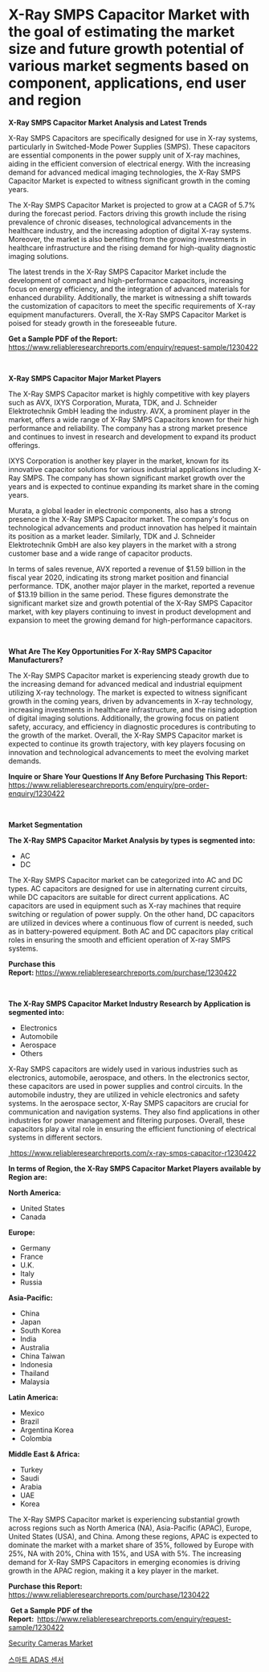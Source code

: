<p><h1>X-Ray SMPS Capacitor Market with the goal of estimating the market size and future growth potential of various market segments based on component, applications, end user and region</h1></p><p><strong>X-Ray SMPS Capacitor Market Analysis and Latest Trends</strong></p>
<p><p>X-Ray SMPS Capacitors are specifically designed for use in X-ray systems, particularly in Switched-Mode Power Supplies (SMPS). These capacitors are essential components in the power supply unit of X-ray machines, aiding in the efficient conversion of electrical energy. With the increasing demand for advanced medical imaging technologies, the X-Ray SMPS Capacitor Market is expected to witness significant growth in the coming years.</p><p>The X-Ray SMPS Capacitor Market is projected to grow at a CAGR of 5.7% during the forecast period. Factors driving this growth include the rising prevalence of chronic diseases, technological advancements in the healthcare industry, and the increasing adoption of digital X-ray systems. Moreover, the market is also benefiting from the growing investments in healthcare infrastructure and the rising demand for high-quality diagnostic imaging solutions.</p><p>The latest trends in the X-Ray SMPS Capacitor Market include the development of compact and high-performance capacitors, increasing focus on energy efficiency, and the integration of advanced materials for enhanced durability. Additionally, the market is witnessing a shift towards the customization of capacitors to meet the specific requirements of X-ray equipment manufacturers. Overall, the X-Ray SMPS Capacitor Market is poised for steady growth in the foreseeable future.</p></p>
<p><strong>Get a Sample PDF of the Report:&nbsp;</strong> <a href="https://www.reliableresearchreports.com/enquiry/request-sample/1230422">https://www.reliableresearchreports.com/enquiry/request-sample/1230422</a></p>
<p>&nbsp;</p>
<p><strong>X-Ray SMPS Capacitor Major Market Players</strong></p>
<p><p>The X-Ray SMPS Capacitor market is highly competitive with key players such as AVX, IXYS Corporation, Murata, TDK, and J. Schneider Elektrotechnik GmbH leading the industry. AVX, a prominent player in the market, offers a wide range of X-Ray SMPS Capacitors known for their high performance and reliability. The company has a strong market presence and continues to invest in research and development to expand its product offerings.</p><p>IXYS Corporation is another key player in the market, known for its innovative capacitor solutions for various industrial applications including X-Ray SMPS. The company has shown significant market growth over the years and is expected to continue expanding its market share in the coming years.</p><p>Murata, a global leader in electronic components, also has a strong presence in the X-Ray SMPS Capacitor market. The company's focus on technological advancements and product innovation has helped it maintain its position as a market leader. Similarly, TDK and J. Schneider Elektrotechnik GmbH are also key players in the market with a strong customer base and a wide range of capacitor products.</p><p>In terms of sales revenue, AVX reported a revenue of $1.59 billion in the fiscal year 2020, indicating its strong market position and financial performance. TDK, another major player in the market, reported a revenue of $13.19 billion in the same period. These figures demonstrate the significant market size and growth potential of the X-Ray SMPS Capacitor market, with key players continuing to invest in product development and expansion to meet the growing demand for high-performance capacitors.</p></p>
<p>&nbsp;</p>
<p><strong>What Are The Key Opportunities For X-Ray SMPS Capacitor Manufacturers?</strong></p>
<p><p>The X-Ray SMPS Capacitor market is experiencing steady growth due to the increasing demand for advanced medical and industrial equipment utilizing X-ray technology. The market is expected to witness significant growth in the coming years, driven by advancements in X-ray technology, increasing investments in healthcare infrastructure, and the rising adoption of digital imaging solutions. Additionally, the growing focus on patient safety, accuracy, and efficiency in diagnostic procedures is contributing to the growth of the market. Overall, the X-Ray SMPS Capacitor market is expected to continue its growth trajectory, with key players focusing on innovation and technological advancements to meet the evolving market demands.</p></p>
<p><strong>Inquire or Share Your Questions If Any Before Purchasing This Report:</strong> <a href="https://www.reliableresearchreports.com/enquiry/pre-order-enquiry/1230422">https://www.reliableresearchreports.com/enquiry/pre-order-enquiry/1230422</a></p>
<p>&nbsp;</p>
<p><strong>Market Segmentation</strong></p>
<p><strong>The X-Ray SMPS Capacitor Market Analysis by types is segmented into:</strong></p>
<p><ul><li>AC</li><li>DC</li></ul></p>
<p><p>The X-Ray SMPS Capacitor market can be categorized into AC and DC types. AC capacitors are designed for use in alternating current circuits, while DC capacitors are suitable for direct current applications. AC capacitors are used in equipment such as X-ray machines that require switching or regulation of power supply. On the other hand, DC capacitors are utilized in devices where a continuous flow of current is needed, such as in battery-powered equipment. Both AC and DC capacitors play critical roles in ensuring the smooth and efficient operation of X-ray SMPS systems.</p></p>
<p><strong>Purchase this Report:&nbsp;</strong><a href="https://www.reliableresearchreports.com/purchase/1230422">https://www.reliableresearchreports.com/purchase/1230422</a></p>
<p>&nbsp;</p>
<p><strong>The X-Ray SMPS Capacitor Market Industry Research by Application is segmented into:</strong></p>
<p><ul><li>Electronics</li><li>Automobile</li><li>Aerospace</li><li>Others</li></ul></p>
<p><p>X-Ray SMPS capacitors are widely used in various industries such as electronics, automobile, aerospace, and others. In the electronics sector, these capacitors are used in power supplies and control circuits. In the automobile industry, they are utilized in vehicle electronics and safety systems. In the aerospace sector, X-Ray SMPS capacitors are crucial for communication and navigation systems. They also find applications in other industries for power management and filtering purposes. Overall, these capacitors play a vital role in ensuring the efficient functioning of electrical systems in different sectors.</p></p>
<p><a href="https://www.reliableresearchreports.com/x-ray-smps-capacitor-r1230422">&nbsp;https://www.reliableresearchreports.com/x-ray-smps-capacitor-r1230422</a></p>
<p><strong>In terms of Region, the X-Ray SMPS Capacitor Market Players available by Region are:</strong></p>
<p>
    <p> <strong> North America: </strong>
        <ul>
            <li>United States</li>
            <li>Canada</li>
        </ul>
        </p> 
    <p> <strong> Europe: </strong>
        <ul>
            <li>Germany</li>
            <li>France</li>
            <li>U.K.</li>
            <li>Italy</li>
            <li>Russia</li>
        </ul>
        </p> 
    <p> <strong> Asia-Pacific: </strong>
        <ul>
            <li>China</li>
            <li>Japan</li>
            <li>South Korea</li>
            <li>India</li>
            <li>Australia</li>
            <li>China Taiwan</li>
            <li>Indonesia</li>
            <li>Thailand</li>
            <li>Malaysia</li>
        </ul>
        </p> 
    <p> <strong> Latin America: </strong>
        <ul>
            <li>Mexico</li>
            <li>Brazil</li>
            <li>Argentina Korea</li>
            <li>Colombia</li>
        </ul>
        </p> 
    <p> <strong> Middle East & Africa: </strong>
        <ul>
            <li>Turkey</li>
            <li>Saudi</li>
            <li>Arabia</li>
            <li>UAE</li>
            <li>Korea</li>
        </ul>
    </p>
    </p>
<p><p>The X-Ray SMPS Capacitor market is experiencing substantial growth across regions such as North America (NA), Asia-Pacific (APAC), Europe, United States (USA), and China. Among these regions, APAC is expected to dominate the market with a market share of 35%, followed by Europe with 25%, NA with 20%, China with 15%, and USA with 5%. The increasing demand for X-Ray SMPS Capacitors in emerging economies is driving growth in the APAC region, making it a key player in the market.</p></p>
<p><strong>Purchase this Report: </strong><a href="https://www.reliableresearchreports.com/purchase/1230422">https://www.reliableresearchreports.com/purchase/1230422</a></p>
<p>&nbsp;<strong>Get a Sample PDF of the Report:&nbsp;&nbsp;</strong><a href="https://www.reliableresearchreports.com/enquiry/request-sample/1230422">https://www.reliableresearchreports.com/enquiry/request-sample/1230422</a></p>
<p><strong></strong></p>
<p><p><a href="https://github.com/kathiaseamanalvaradovlprc2h/Market-Research-Report-List-3/blob/main/security-cameras-market.md">Security Cameras Market</a></p><p><a href="https://github.com/PercyHagernes9778/Market-Research-Report-List-2/blob/main/2252313157708.md">스마트 ADAS 센서</a></p></p>